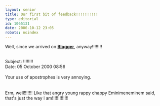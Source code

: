 ```yaml
---
layout: senior
title: Our first bit of feedback!!!!!!!!!!
type: editorial
id: 1065131
date: 2000-10-12 23:05
robots: noindex
---
```

Well, since we arrived on <b><a href="http://www.bogger.com/">Blogger</a></b>, anyway!!!!!!!!<br/> <br/><div class="usenet">Subject: !!!!!!!!<br/>Date: 05 October 2000 08:56<br/> <br/>Your use of apostrophes is very annoying.</div> <br/> <br/>Erm, well!!!!!!! Like that angry young rappy chappy Eminimeneminem said, that's just the way I am!!!!!!!!!!!!!